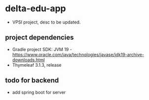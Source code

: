 # delta-edu-app

- VPSI project, desc to be updated.

## project dependencies
- Gradle project SDK: JVM 19 - https://www.oracle.com/java/technologies/javase/jdk19-archive-downloads.html
- Thymeleaf 3.1.3, release

## todo for backend
- add spring boot for server